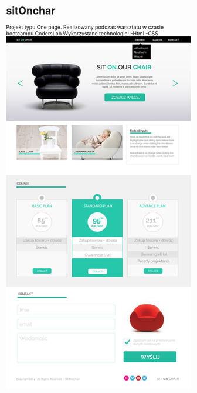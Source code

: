# sitOnchar
Projekt typu One page. 
Realizowany podczas warsztatu w czasie bootcampu CodersLab
Wykorzystane technologie: 
-Html 
-CSS
![Screenshot](warsztat1.jpg)
